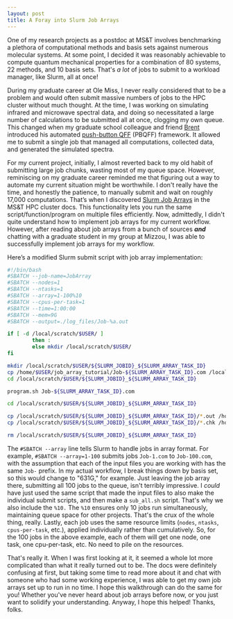 ```yaml
---
layout: post
title: A Foray into Slurm Job Arrays
---
```


One of my research projects as a postdoc at MS&T involves benchmarking a plethora of computational methods and basis sets against numerous molecular systems. At some point, I decided it was reasonably achievable to compute quantum mechanical properties for a combination of 80 systems, 22 methods, and 10 basis sets. That's *a lot* of jobs to submit to a workload manager, like Slurm, all at once!

During my graduate career at Ole Miss, I never really considered that to be a problem and would often submit massive numbers of jobs to the HPC cluster without much thought. At the time, I was working on simulating infrared and microwave spectral data, and doing so necessitated a large number of calculations to be submitted all at once, clogging my own queue. This changed when my graduate school colleague and friend <a href="[brent]">Brent</a> introduced his automated <a href="[pbqff]">push-button QFF</a> (PBQFF) framework. It allowed me to submit a single job that managed all computations, collected data, and generated the simulated spectra. 

For my current project, initially, I almost reverted back to my old habit of submitting large job chunks, wasting most of my queue space. However, reminiscing on my graduate career reminded me that figuring out a way to automate my current situation might be worthwhile. I don't really have the time, and honestly the patience, to manually submit and wait on roughly 17,000 computations. That’s when I discovered <a href="[job array]">Slurm Job Arrays</a> in the MS&T HPC cluster docs. This functionality lets you run the same script/function/program on multiple files efficiently. Now, admittedly, I didn't quite understand how to implement job arrays for my current workflow. However, after reading about job arrays from a bunch of sources ***and*** chatting with a graduate student in my group at Mizzou, I was able to successfully implement job arrays for my workflow.

Here’s a modified Slurm submit script with job array implementation:

<!-- Adding a wrapper div with a class for the code block -->
<div class="code-container">

```bash
#!/bin/bash
#SBATCH --job-name=JobArray
#SBATCH --nodes=1
#SBATCH --ntasks=1
#SBATCH --array=1-100%10
#SBATCH --cpus-per-task=1
#SBATCH --time=1:00:00 
#SBATCH --mem=9G
#SBATCH --output=./log_files/Job-%a.out

if [ -d /local/scratch/$USER/ ]
        then :
        else mkdir /local/scratch/$USER/
fi

mkdir /local/scratch/$USER/${SLURM_JOBID}_${SLURM_ARRAY_TASK_ID}
cp /home/$USER/job_array_tutorial/Job-${SLURM_ARRAY_TASK_ID}.com /local/scratch/$USER/${SLURM_JOBID}_${SLURM_ARRAY_TASK_ID}/
cd /local/scratch/$USER/${SLURM_JOBID}_${SLURM_ARRAY_TASK_ID}

program.sh Job-${SLURM_ARRAY_TASK_ID}.com

cd /local/scratch/$USER/${SLURM_JOBID}_${SLURM_ARRAY_TASK_ID}

cp /local/scratch/$USER/${SLURM_JOBID}_${SLURM_ARRAY_TASK_ID}/*.out /home/$USER/job_array_tutorial/out_files/
cp /local/scratch/$USER/${SLURM_JOBID}_${SLURM_ARRAY_TASK_ID}/*.chk /home/$USER/job_array_tutorial/out_files/Job-${SLURM_ARRAY_TASK_ID}.chk

rm /local/scratch/$USER/${SLURM_JOBID}_${SLURM_ARRAY_TASK_ID}
```

</div>

The `#SBATCH --array` line tells Slurm to handle jobs in array format. For example, `#SBATCH --array=1-100` submits jobs `Job-1.com` to `Job-100.com`, with the assumption that each of the input files you are working with has the same `Job-` prefix. In my actual workflow, I break things down by basis set, so this would change to "631G," for example. Just leaving the job array there, submitting all 100 jobs to the queue, isn't terribly impressive. I *could* have just used the same script that made the input files to also make the individual submit scripts, and then make a `sub_all.sh` script. That's why we also include the `%10.` The `%10` ensures only 10 jobs run simultaneously, maintaining queue space for other projects. That's the crux of the whole thing, really. Lastly, each job uses the same resource limits (`nodes`, `ntasks`, `cpus-per-task`, etc.), applied individually rather than cumulatively. So, for the 100 jobs in the above example, each of them will get one node, one task, one cpu-per-task, etc. No need to pile on the resources.

That's really it. When I was first looking at it, it seemed a whole lot more complicated than what it really turned out to be. The docs were definitely confusing at first, but taking some time to read more about it and chat with someone who had some working experience, I was able to get my own job arrays set up to run in no time. I hope this walkthrough can do the same for you! Whether you've never heard about job arrays before now, or you just want to solidify your understanding. Anyway, I hope this helped! Thanks, folks.

[brent]: https://bwestbro.com
[pbqff]: https://github.com/ntBre/pbqff
[job array]: https://slurm.schedmd.com/job_array.html